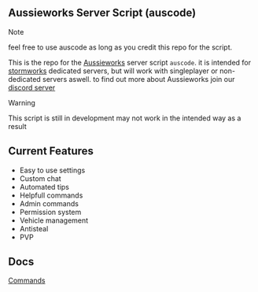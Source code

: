 ## Aussieworks Server Script (auscode)
>[!NOTE]
>feel free to use auscode as long as you credit this repo for the script.

This is the repo for the [Aussieworks](https://github.com/Aussieworks) server script `auscode`. it is intended for [stormworks](https://store.steampowered.com/app/573090/Stormworks_Build_and_Rescue/) dedicated servers, but will work with singleplayer or non-dedicated servers aswell. to find out more about Aussieworks join our [discord server](https://discord.gg/snJyn6V2Qs)

>[!WARNING]
>This script is still in development may not work in the intended way as a result

## Current Features
- Easy to use settings
- Custom chat
- Automated tips
- Helpfull commands
- Admin commands
- Permission system
- Vehicle management
- Antisteal
- PVP
## Docs
[Commands](Docs/Commands.md)
